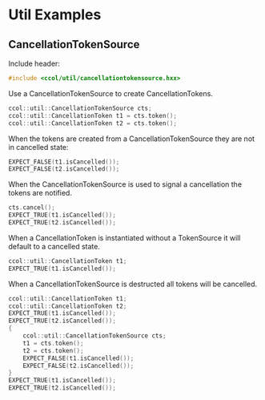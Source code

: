 # Util Examples

## CancellationTokenSource

Include header:

~~~~~~~~~~~~~~~~~~~~~~~~~~~~~~~~~~~~~~~~~~~~~~~~cpp
#include <ccol/util/cancellationtokensource.hxx>
~~~~~~~~~~~~~~~~~~~~~~~~~~~~~~~~~~~~~~~~~~~~~~~~

Use a CancellationTokenSource to create CancellationTokens. 

~~~~~~~~~~~~~~~~~~~~~~~~~~~~~~~~~~~~~~~~~~~~~~~~~~~cpp
ccol::util::CancellationTokenSource cts;
ccol::util::CancellationToken t1 = cts.token();
ccol::util::CancellationToken t2 = cts.token();
~~~~~~~~~~~~~~~~~~~~~~~~~~~~~~~~~~~~~~~~~~~~~~~~~~~    

When the tokens are created from a CancellationTokenSource they are not in cancelled state: 

~~~~~~~~~~~~~~~~~~~~~~~~~~~~~~~~~~~~~~~~~~~~~~~~~~~cpp
EXPECT_FALSE(t1.isCancelled());
EXPECT_FALSE(t2.isCancelled());
~~~~~~~~~~~~~~~~~~~~~~~~~~~~~~~~~~~~~~~~~~~~~~~~~~~

When the CancellationTokenSource is used to signal a cancellation 
the tokens are notified. 

~~~~~~~~~~~~~~~~~~~~~~~~~~~~~~~~~~~~~~~~~~~~~~~~~~~cpp
cts.cancel();
EXPECT_TRUE(t1.isCancelled());
EXPECT_TRUE(t2.isCancelled());
~~~~~~~~~~~~~~~~~~~~~~~~~~~~~~~~~~~~~~~~~~~~~~~~~~~

When a CancellationToken is instantiated without a TokenSource it will 
default to a cancelled state.

~~~~~~~~~~~~~~~~~~~~~~~~~~~~~~~~~~~~~~~~~~~~~~~~~~~cpp
ccol::util::CancellationToken t1;
EXPECT_TRUE(t1.isCancelled());
~~~~~~~~~~~~~~~~~~~~~~~~~~~~~~~~~~~~~~~~~~~~~~~~~~~

When a CancellationTokenSource is destructed all tokens will be cancelled. 

~~~~~~~~~~~~~~~~~~~~~~~~~~~~~~~~~~~~~~~~~~~~~~~~~~~cpp
ccol::util::CancellationToken t1;
ccol::util::CancellationToken t2;
EXPECT_TRUE(t1.isCancelled());
EXPECT_TRUE(t2.isCancelled());
{
    ccol::util::CancellationTokenSource cts;
    t1 = cts.token();
    t2 = cts.token();
    EXPECT_FALSE(t1.isCancelled());
    EXPECT_FALSE(t2.isCancelled());
}
EXPECT_TRUE(t1.isCancelled());
EXPECT_TRUE(t2.isCancelled());
~~~~~~~~~~~~~~~~~~~~~~~~~~~~~~~~~~~~~~~~~~~~~~~~~~~
